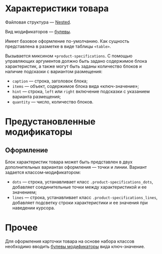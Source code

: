 # Характеристики товара

Файловая структура —  [Nested](https://ru.bem.info/methodology/filestructure/#nested).

Вид модификаторов —  [булевы](https://ru.bem.info/methodology/naming-convention/#%D0%98%D0%BC%D1%8F-%D0%BC%D0%BE%D0%B4%D0%B8%D1%84%D0%B8%D0%BA%D0%B0%D1%82%D0%BE%D1%80%D0%B0).

Имеет базовое оформление по-умолчанию. Как сущность представлена в разметке в виде таблицы `<table>`.

Вызывается миксином `+product-specifications`. С помощью управляющих аргументов должно быть задано содержимое блока характеристик, а также могут быть заданы количество блоков и наличие подсказки с вариантом размещения:

* `caption` — строка, заголовок блока;
* `items` — объект, содержимое блока вида &laquo;ключ-значение&raquo;;
* `hint` — строка, `left` или `right` включение подсказки с указанием варианта размещения;
* `quantity` — число, количество блоков.

# Предустановленные модификаторы

## Оформление

Блок характеристик товара может быть представлен в двух дополнительных вариантах оформления — точки и линии. Вариант задается классом-модификатором:
* `dots` — строка, устанавливает класс `.product-specifications_dots`, добавляет соединительные точки между характеристикой и ее значением;
* `lines` — строка, устанавливает класс `.product-specifications_lines`, добавляет подсветку строки характеристики и ее значения при наведении курсора.

# Прочее

Для оформления карточки товара на основе набора классов необходимо вводить [булевы модификаторы](https://ru.bem.info/methodology/naming-convention/#%D0%98%D0%BC%D1%8F-%D0%BC%D0%BE%D0%B4%D0%B8%D1%84%D0%B8%D0%BA%D0%B0%D1%82%D0%BE%D1%80%D0%B0) вида ключ-значение.
